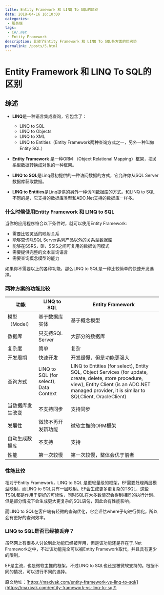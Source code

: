 ```yaml
---
title: Entity Framework 和 LINQ To SQL的区别
date: 2018-04-16 16:10:00
categories:
 - 服务端
tags:
 - C#/.Net
 - Entity Framework
description: 比较了Entity Framework 和 LINQ To SQL各方面的优劣势
permalink: /posts/5.html
---
```

# Entity Framework 和 LINQ To SQL的区别

## 综述

- **LINQ**是一种语言集成查询，它包含了：
  - LINQ to SQL
  - LINQ to Objects
  - LINQ to XML
  - LINQ to Entities（Entity Framework两种查询方式之一，另外一种叫做Entity SQL）
  
- **Entity Framework** 是一种ORM （Object Relational Mapping）框架，把关系型数据转换成对象的一种框架。
  
- **LINQ to SQL**是Linq最初提供的一种访问数据的方式，它允许你从SQL Server数据库获取数据。
  
- **LINQ to Entities**是Linq提供的另外一种访问数据库的方式。和LINQ to SQL不同的是，它支持的数据库类型和ADO.Net支持的数据库一样多。

### 什么时候使用Entity Framework 和 LINQ to SQL

当你的应用程序符合以下条件时，就可以使用Entity Framework:
- 需要比较灵活的映射关系
- 能够查询除SQL Server系列产品以外的关系型数据库
- 能够在SSRS，BI，SSIS之间可复用的数据访问模式
- 需要提供完整的文本查询语言
- 需要查询概念模型的能力

如果你不需要以上的各种功能，那么LINQ to SQL是一种比较简单的快速开发选择。

### 两种方案的功能比较

| 功能 | LINQ to SQL | Entity Framework |
| --- | --- | --- |
| 模型（Model） | 基于数据库实体 | 基于概念模型 |
| 数据库 | 只支持SQL Server | 大部分的数据库 |
| 复杂度 | 简单 | 复杂 |
| 开发周期 | 快速开发 | 开发缓慢，但是功能更强大 |
| 查询方式 | LINQ to SQL (for select), Data Context | LINQ to Entities (for select), Entity SQL, Object Services (for update, create, delete, store procedure, view), Entity Client (is an ADO.NET managed provider, it is similar to SQLClient, OracleClient) |
| 当数据库发生改变 | 不支持同步 | 支持同步 |
| 发展性 | 微软不再开发新功能 | 微软主推的ORM框架 |
| 自动生成数据库 | 不支持 | 支持 |
| 性能 | 第一次较慢 | 第一次较慢，整体会优于前者 |

### 性能比较

相对于Entity Framework，LINQ to SQL 是更轻量级的框架，EF需要处理两层模型映射，而LINQ to SQL只有一层映射。EF会生成更多更复杂的TSQL，这些TSQL都是作用于更好的可读性，同时SQL在大多数情况会得到相同的执行计划。但是部分情况下会生成更大更复杂的SQL语句，因此会有性能影响。

而LINQ to SQL在客户端有轻微的查询优化，它会评估where子句进行优化，所以会有更好的查询效率。

### LINQ to SQL是否已经被丢弃？

虽然网上有很多人讨论到此功能已经被弃用，但是该功能还是存在于.Net Framework之中，不过该功能完全可以被Entity Framework取代，并且具有更少的限制。

EF是主流，也是微软主推的框架，不过LINQ to SQL也还是被微软支持的。根据不同的情况，可以进行不同的选择。

原文地址：[https://maxivak.com/entity-framework-vs-linq-to-sql/](https://maxivak.com/entity-framework-vs-linq-to-sql/)
